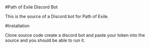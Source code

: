#Path of Exile Discord Bot

This is the source of a Discord bot for Path of Exile.

#Installation

Clone source code create a discord bot and paste your token into the source and you should be able to run it.
